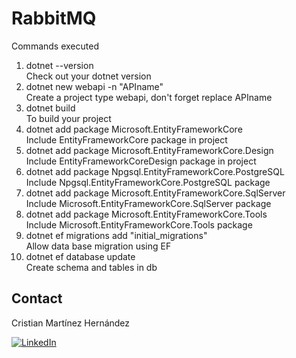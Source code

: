 # RabbitMQ

<p>Commands executed</p>
<ol>
  <li>dotnet --version </li> Check out your dotnet version 
  <li>dotnet new webapi -n "APIname" </li> Create a project type webapi, don't forget replace APIname
  <li>dotnet build </li> To build your project 
  <li>dotnet add package Microsoft.EntityFrameworkCore</li> Include EntityFrameworkCore package in project
  <li>dotnet add package Microsoft.EntityFrameworkCore.Design</li> Include EntityFrameworkCoreDesign package in project
  <li>dotnet add package Npgsql.EntityFrameworkCore.PostgreSQL</li> Include Npgsql.EntityFrameworkCore.PostgreSQL package 
  <li>dotnet add package Microsoft.EntityFrameworkCore.SqlServer</li> Include Microsoft.EntityFrameworkCore.SqlServer package 
  <li>dotnet add package Microsoft.EntityFrameworkCore.Tools</li> Include Microsoft.EntityFrameworkCore.Tools package 
  <li>dotnet ef migrations add "initial_migrations"</li> Allow data base migration using EF 
  <li>dotnet ef database update</li> Create schema and tables in db 

</ol>

<!-- CONTACT -->
## Contact
Cristian Martínez Hernández 

[![LinkedIn][linkedin-shield]][linkedin-url]


<!-- MARKDOWN LINKS & IMAGES -->
[linkedin-shield]: https://img.shields.io/badge/-LinkedIn-black.svg?style=for-the-badge&logo=linkedin&colorB=555
[linkedin-url]: https://www.linkedin.com/in/cristian-mart%C3%ADnez-hern%C3%A1ndez-08043699/
